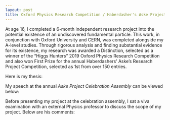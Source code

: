 ```yaml
---
layout: post
title: Oxford Physics Research Competition / Haberdasher's Aske Project
---
```


At age 16, I completed a 6-month independent research project into the potential existence of an undiscovered fundamental particle. This work, in conjunction with Oxford University and CERN, was completed alongside my A-level studies. Through rigorous analysis and finding substantial evidence for its existence, my research was awarded a Distinction, selected as a winner of the “Higgs Hunters” 2019 Oxford Physics Research Competition and also won First Prize for the annual Haberdashers’ Aske’s Research Project Competition, selected as 1st from over 150 entries. 

Here is my thesis:

My speech at the annual <em>Aske Project Celebration Assembly</em> can be viewed below:

Before presenting my project at the celebration assembly, I sat a viva examination with an external Physics professor to discuss the scope of my project. Below are his comments:


